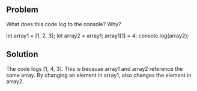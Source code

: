 ## Problem
What does this code log to the console? Why?

let array1 = [1, 2, 3];
let array2 = array1;
array1[1] = 4;
console.log(array2);

## Solution
The code logs [1, 4, 3]. This is because array1 and array2 reference the same array. By changing an element in array1, also changes the element in array2.

